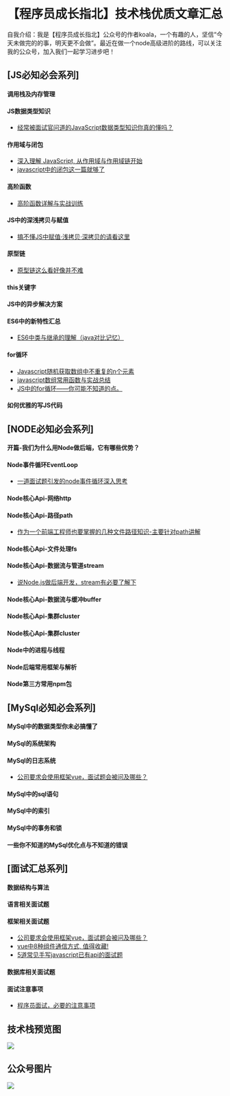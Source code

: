 # 【程序员成长指北】技术栈优质文章汇总

自我介绍：我是【程序员成长指北】公众号的作者koala，一个有趣的人，坚信“今天未做完的的事，明天更不会做”。最近在做一个node高级进阶的路线，可以关注我的公众号，加入我们一起学习进步吧！

## [JS必知必会系列]
#### 调用栈及内存管理
#### JS数据类型知识
- [经常被面试官问道的JavaScript数据类型知识你真的懂吗？](https://github.com/koala-coding/goodBlog/issues/1)
#### 作用域与闭包
- [深入理解 JavaScript, 从作用域与作用域链开始](https://github.com/koala-coding/goodBlog/issues/2)
- [javascript中的闭包这一篇就够了](https://github.com/koala-coding/goodBlog/issues/15)
#### 高阶函数
- [高阶函数详解与实战训练](https://github.com/koala-coding/goodBlog/issues/3)
#### JS中的深浅拷贝与赋值
- [搞不懂JS中赋值·浅拷贝·深拷贝的请看这里](https://github.com/koala-coding/goodBlog/issues/4)
#### 原型链
- [原型链这么看好像并不难](https://github.com/koala-coding/goodBlog/issues/11)
#### this关键字
#### JS中的异步解决方案
#### ES6中的新特性汇总
- [ES6中类与继承的理解（java对比记忆）](https://github.com/koala-coding/goodBlog/issues/10)
#### for循环
- [Javascript随机获取数组中不重复的n个元素](https://github.com/koala-coding/goodBlog/issues/16)
- [javascript数组常用函数与实战总结](https://github.com/koala-coding/goodBlog/issues/17)
- [JS中的for循环——你可能不知道的点。](https://github.com/koala-coding/goodBlog/issues/18)
#### 如何优雅的写JS代码
## [NODE必知必会系列]
#### 开篇-我们为什么用Node做后端，它有哪些优势？
#### Node事件循环EventLoop
- [一道面试题引发的node事件循环深入思考](https://github.com/koala-coding/goodBlog/issues/9)
#### Node核心Api-网络http
#### Node核心Api-路径path
- [作为一个前端工程师也要掌握的几种文件路径知识-主要针对path讲解](https://github.com/koala-coding/goodBlog/issues/5)
#### Node核心Api-文件处理fs
#### Node核心Api-数据流与管道stream
- [说Node.js做后端开发，stream有必要了解下](https://github.com/koala-coding/goodBlog/issues/12)
#### Node核心Api-数据流与缓冲buffer
#### Node核心Api-集群cluster
#### Node核心Api-集群cluster
#### Node中的进程与线程
#### Node后端常用框架与解析
#### Node第三方常用npm包
## [MySql必知必会系列]
#### MySql中的数据类型你未必搞懂了
#### MySql的系统架构
#### MySql的日志系统
- [公司要求会使用框架vue，面试题会被问及哪些？](https://github.com/koala-coding/goodBlog/issues/8)
#### MySql中的sql语句
#### MySql中的索引
#### MySql中的事务和锁
#### 一些你不知道的MySql优化点与不知道的错误
## [面试汇总系列]
#### 数据结构与算法
#### 语言相关面试题
#### 框架相关面试题
- [公司要求会使用框架vue，面试题会被问及哪些？](https://github.com/koala-coding/goodBlog/issues/6)
- [vue中8种组件通信方式, 值得收藏!](https://github.com/koala-coding/goodBlog/issues/7)
- [5道常见手写javascript已有api的面试题](https://github.com/koala-coding/goodBlog/issues/14)
#### 数据库相关面试题
#### 面试注意事项
- [程序员面试，必要的注意事项](https://github.com/koala-coding/goodBlog/issues/13)
## 技术栈预览图
![](https://user-gold-cdn.xitu.io/2019/6/22/16b7e5e8ffa60e57?w=1576&h=800&f=png&s=330091)
## 公众号图片
![](https://user-gold-cdn.xitu.io/2019/6/25/16b8a3d23a52b7d0?w=940&h=400&f=jpeg&s=217901)
